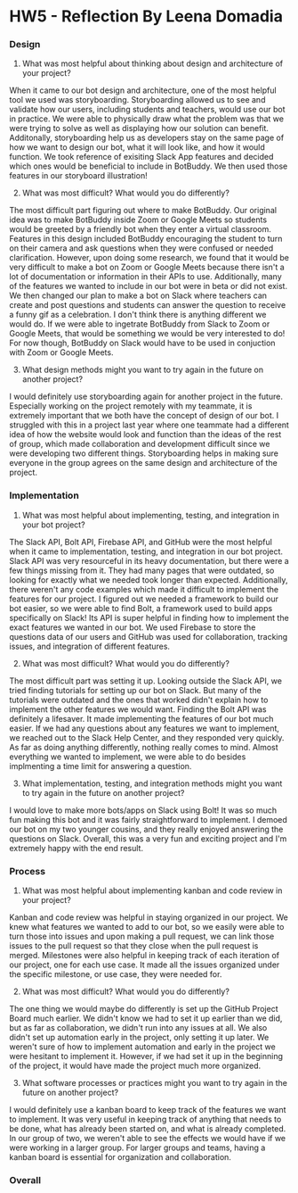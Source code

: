 # HW5 - Reflection By Leena Domadia

### Design
1. What was most helpful about thinking about design and architecture of your project?

When it came to our bot design and architecture, one of the most helpful tool we used was storyboarding. Storyboarding allowed us to see and validate how our users, including students and teachers, would use our bot in practice. We were able to physically draw what the problem was that we were trying to solve as well as displaying how our solution can benefit. Additonally, storyboarding help us as developers stay on the same page of how we want to design our bot, what it will look like, and how it would function. We took reference of exisiting Slack App features and decided which ones would be beneficial to include in BotBuddy. We then used those features in our storyboard illustration!

2. What was most difficult? What would you do differently?

The most difficult part figuring out where to make BotBuddy. Our original idea was to make BotBuddy inside Zoom or Google Meets so students would be greeted by a friendly bot when they enter a virtual classroom. Features in this design included BotBuddy encouraging the student to turn on their camera and ask questions when they were confused or needed clarification. However, upon doing some research, we found that it would be very difficult to make a bot on Zoom or Google Meets because there isn't a lot of documentation or information in their APIs to use. Additionally, many of the features we wanted to include in our bot were in beta or did not exist. We then changed our plan to make a bot on Slack where teachers can create and post questions and students can answer the question to receive a funny gif as a celebration. I don't think there is anything different we would do. If we were able to ingetrate BotBuddy from Slack to Zoom or Google Meets, that would be something we would be very interested to do! For now though, BotBuddy on Slack would have to be used in conjuction with Zoom or Google Meets.

3. What design methods might you want to try again in the future on another project?

I would definitely use storyboarding again for another project in the future. Especially working on the project remotely with my teammate, it is extremely important that we both have the concept of design of our bot. I struggled with this in a project last year where one teammate had a different idea of how the website would look and function than the ideas of the rest of group, which made collaboration and development difficult since we were developing two different things. Storyboarding helps in making sure everyone in the group agrees on the same design and architecture of the project.

### Implementation
1. What was most helpful about implementing, testing, and integration in your bot project?

The Slack API, Bolt API, Firebase API, and GitHub were the most helpful when it came to implementation, testing, and integration in our bot project. Slack API was very resourceful in its heavy documentation, but there were a few things missing from it. They had many pages that were outdated, so looking for exactly what we needed took longer than expected. Additionally, there weren't any code examples which made it difficult to implement the features for our project. I figured out we needed a framework to build our bot easier, so we were able to find Bolt, a framework used to build apps specifically on Slack! Its API is super helpful in finding how to implement the exact features we wanted in our bot. We used Firebase to store the questions data of our users and GitHub was used for collaboration, tracking issues, and integration of different features.

2. What was most difficult? What would you do differently?

The most difficult part was setting it up. Looking outside the Slack API, we tried finding tutorials for setting up our bot on Slack. But many of the tutorials were outdated and the ones that worked didn't explain how to implement the other features we would want. Finding the Bolt API was definitely a lifesaver. It made implementing the features of our bot much easier. If we had any questions about any features we want to implement, we reached out to the Slack Help Center, and they responded very quickly. As far as doing anything differently, nothing really comes to mind. Almost everything we wanted to implement, we were able to do besides implmenting a time limit for answering a question.

3. What implementation, testing, and integration methods might you want to try again in the future on another project?

I would love to make more bots/apps on Slack using Bolt! It was so much fun making this bot and it was fairly straightforward to implement. I demoed our bot on my two younger cousins, and they really enjoyed answering the questions on Slack. Overall, this was a very fun and exciting project and I'm extremely happy with the end result.

### Process
1. What was most helpful about implementing kanban and code review in your project?

Kanban and code review was helpful in staying organized in our project. We knew what features we wanted to add to our bot, so we easily were able to turn those into issues and upon making a pull request, we can link those issues to the pull request so that they close when the pull request is merged. Milestones were also helpful in keeping track of each iteration of our project, one for each use case. It made all the issues organized under the specific milestone, or use case, they were needed for.

2. What was most difficult? What would you do differently?

The one thing we would maybe do differently is set up the GitHub Project Board much earlier. We didn't know we had to set it up earlier than we did, but as far as collaboration, we didn't run into any issues at all. We also didn't set up automation early in the project, only setting it up later. We weren't sure of how to implement automation and early in the project we were hesitant to implement it. However, if we had set it up in the beginning of the project, it would have made the project much more organized.

3. What software processes or practices might you want to try again in the future on another project?

I would definitely use a kanban board to keep track of the features we want to implement. It was very useful in keeping track of anything that needs to be done, what has already been started on, and what is already completed. In our group of two, we weren't able to see the effects we would have if we were working in a larger group. For larger groups and teams, having a kanban board is essential for organization and collaboration.

### Overall
